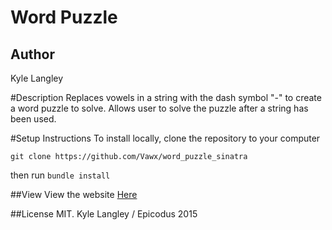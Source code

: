 # Word Puzzle

## Author
Kyle Langley

#Description
Replaces vowels in a string with the dash symbol "-" to create a word puzzle to solve. Allows user to solve the puzzle after a string has been used.

#Setup Instructions
To install locally, clone the repository to your computer

`git clone https://github.com/Vawx/word_puzzle_sinatra`

then run `bundle install`

##View
View the website [Here](https://secure-waters-7640.herokuapp.com/)

##License
MIT. Kyle Langley / Epicodus 2015
